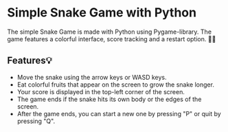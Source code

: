 # Simple Snake Game with Python

The simple Snake Game is made with Python using Pygame-library. The game features a colorful interface, score tracking and a restart option. 🐍🍎

## Features💡
- Move the snake using the arrow keys or WASD keys.
- Eat colorful fruits that appear on the screen to grow the snake longer.
- Your score is displayed in the top-left corner of the screen.
- The game ends if the snake hits its own body or the edges of the screen.
- After the game ends, you can start a new one by pressing "P" or quit by pressing "Q".
